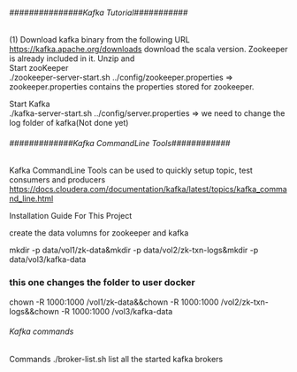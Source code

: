 ###### ###############Kafka Tutorial###########

(1) Download kafka binary from the following URL
https://kafka.apache.org/downloads download the scala version. Zookeeper is already included in it. Unzip and  
Start zooKeeper\
./zookeeper-server-start.sh ../config/zookeeper.properties => zookeeper.properties contains the properties stored for
zookeeper.

Start Kafka\
./kafka-server-start.sh ../config/server.properties => we need to change the log folder of kafka(Not done yet)

###### #############Kafka CommandLine Tools############

Kafka CommandLine Tools can be used to quickly setup topic, test consumers and producers
https://docs.cloudera.com/documentation/kafka/latest/topics/kafka_command_line.html

Installation Guide For This Project

create the data volumns for zookeeper and kafka

mkdir -p data/vol1/zk-data&mkdir -p data/vol2/zk-txn-logs&mkdir -p data/vol3/kafka-data

### this one changes the folder to user docker

chown -R 1000:1000 /vol1/zk-data&&chown -R 1000:1000 /vol2/zk-txn-logs&&chown -R 1000:1000 /vol3/kafka-data

###### Kafka commands

Commands ./broker-list.sh list all the started kafka brokers

